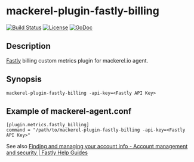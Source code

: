 mackerel-plugin-fastly-billing
==============================

[![Build Status](https://img.shields.io/circleci/project/masutaka/mackerel-plugin-fastly-billing/master.svg?maxAge=2592000?style=flat-square)][circleci]
[![License](https://img.shields.io/github/license/masutaka/mackerel-plugin-fastly-billing.svg?maxAge=2592000)][license]
[![GoDoc](https://godoc.org/github.com/masutaka/mackerel-plugin-fastly-billing?status.svg)][godoc]

[circleci]: https://circleci.com/gh/masutaka/mackerel-plugin-fastly-billing
[license]: https://github.com/masutaka/mackerel-plugin-fastly-billing/blob/master/LICENSE.txt
[godoc]: https://godoc.org/github.com/masutaka/mackerel-plugin-fastly-billing

Description
-----------

[Fastly](https://www.fastly.com/) billing custom metrics plugin for mackerel.io agent.

Synopsis
--------

    mackerel-plugin-fastly-billing -api-key=<Fastly API Key>

Example of mackerel-agent.conf
------------------------------

    [plugin.metrics.fastly_billing]
    command = "/path/to/mackerel-plugin-fastly-billing -api-key=<Fastly API Key>"

See also [Finding and managing your account info - Account management and security | Fastly Help Guides](https://docs.fastly.com/guides/account-management-and-security/finding-and-managing-your-account-info#finding-and-regenerating-your-api-key)
